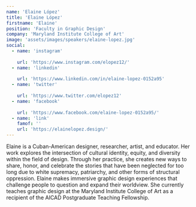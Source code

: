 ```yaml
---
name: 'Elaine López'
title: 'Elaine López'
firstname: 'Elaine'
position: 'Faculty in Graphic Design'
company: 'Maryland Institute College of Art'
image: 'assets/images/speakers/elaine-lopez.jpg'
social:
  - name: 'instagram'
    
    url: 'https://www.instagram.com/elopez12/'
  - name: 'linkedin'
    
    url: 'https://www.linkedin.com/in/elaine-lopez-0152a95'
  - name: 'twitter'
    
    url: 'https://www.twitter.com/elopez12'
  - name: 'facebook'
    
    url: 'https://www.facebook.com/elaine-lopez-0152a95/'
  - name: 'link'
    famof: ''
    url: 'https://elainelopez.design/'
---
```


Elaine is a Cuban-American designer, researcher, artist, and educator. Her work explores the intersection of cultural identity, equity, and diversity within the field of design. Through her practice, she creates new ways to share, honor, and celebrate the stories that have been neglected for too long due to white supremacy, patriarchy, and other forms of structural oppression. Elaine makes immersive graphic design experiences that challenge people to question and expand their worldview. She currently teaches graphic design at the Maryland Institute College of Art as a recipient of the AICAD Postgraduate Teaching Fellowship.
